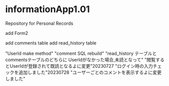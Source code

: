 # informationApp1.01
Repository for Personal Records

add Form2

add comments table
add read_history table 

"UserId make method"
"comment SQL rebuild"
"read_history テーブルと commentsテーブルのどちらに UserIdがなかった場合,未読となって"
"閲覧するとUserIdが登録されて既読となるよに変更"20230727
"ログイン時の入力チェックを追加しました"20230728
"ユーザーごとのコメントを表示するよに変更しました"

